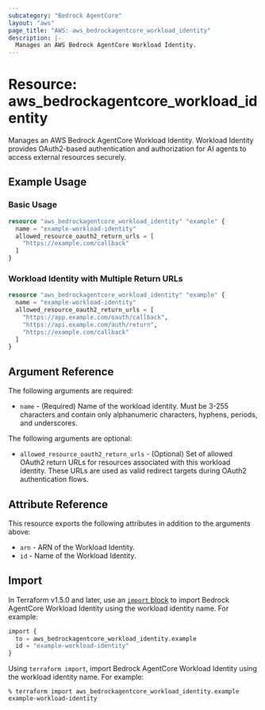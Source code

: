 ```yaml
---
subcategory: "Bedrock AgentCore"
layout: "aws"
page_title: "AWS: aws_bedrockagentcore_workload_identity"
description: |-
  Manages an AWS Bedrock AgentCore Workload Identity.
---
```


# Resource: aws_bedrockagentcore_workload_identity

Manages an AWS Bedrock AgentCore Workload Identity. Workload Identity provides OAuth2-based authentication and authorization for AI agents to access external resources securely.

## Example Usage

### Basic Usage

```terraform
resource "aws_bedrockagentcore_workload_identity" "example" {
  name = "example-workload-identity"
  allowed_resource_oauth2_return_urls = [
    "https://example.com/callback"
  ]
}
```

### Workload Identity with Multiple Return URLs

```terraform
resource "aws_bedrockagentcore_workload_identity" "example" {
  name = "example-workload-identity"
  allowed_resource_oauth2_return_urls = [
    "https://app.example.com/oauth/callback",
    "https://api.example.com/auth/return",
    "https://example.com/callback"
  ]
}
```

## Argument Reference

The following arguments are required:

* `name` - (Required) Name of the workload identity. Must be 3-255 characters and contain only alphanumeric characters, hyphens, periods, and underscores.

The following arguments are optional:

* `allowed_resource_oauth2_return_urls` - (Optional) Set of allowed OAuth2 return URLs for resources associated with this workload identity. These URLs are used as valid redirect targets during OAuth2 authentication flows.

## Attribute Reference

This resource exports the following attributes in addition to the arguments above:

* `arn` - ARN of the Workload Identity.
* `id` - Name of the Workload Identity.

## Import

In Terraform v1.5.0 and later, use an [`import` block](https://developer.hashicorp.com/terraform/language/import) to import Bedrock AgentCore Workload Identity using the workload identity name. For example:

```terraform
import {
  to = aws_bedrockagentcore_workload_identity.example
  id = "example-workload-identity"
}
```

Using `terraform import`, import Bedrock AgentCore Workload Identity using the workload identity name. For example:

```console
% terraform import aws_bedrockagentcore_workload_identity.example example-workload-identity
```
